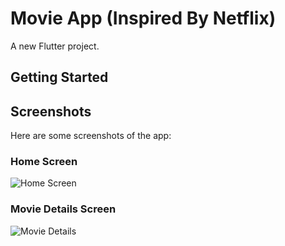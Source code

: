 # Movie App (Inspired By Netflix)

A new Flutter project.

## Getting Started

## Screenshots

Here are some screenshots of the app:

### Home Screen
![Home Screen](assets/screenshots/home.png)

### Movie Details Screen
![Movie Details](assets/screenshots/details.png)
